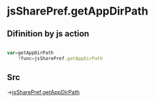 # jsSharePref.getAppDirPath

## Difinition by js action

```js.js

var=getAppDirPath
	?func=jsSharePref.getAppDirPath

```

## Src

->[jsSharePref.getAppDirPath](https://github.com/puutaro/CommandClick/blob/master/app/src/main/java/com/puutaro/commandclick/fragment_lib/terminal_fragment/js_interface/system/JsSharePref.kt#L21)


